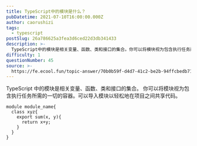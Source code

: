```yaml
---
title: TypeScript中的模块是什么？
pubDatetime: 2021-07-10T16:00:00.000Z
author: caorushizi
tags:
  - typescript
postSlug: 26a786625a3fea3d6ced22d3db341433
description: >-
  TypeScript中的模块是相关变量、函数、类和接口的集合。你可以将模块视为包含执行任务所需的一切的容器。可以导入模块以轻松地在项目之间共享代码。modulemodule_name{classxyz
difficulty: 1
questionNumber: 45
source: >-
  https://fe.ecool.fun/topic-answer/70b0b59f-d4d7-41c2-be2b-94ffcbedb717?orderBy=updateTime&order=desc&tagId=19
---
```


TypeScript 中的模块是相关变量、函数、类和接口的集合。 你可以将模块视为包含执行任务所需的一切的容器。可以导入模块以轻松地在项目之间共享代码。

    module module_name{
      class xyz{
        export sum(x, y){
          return x+y;
        }
      }
    }
